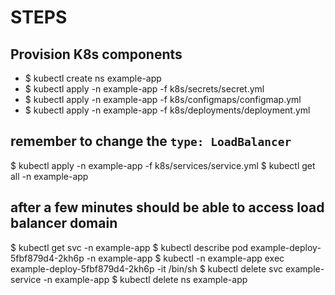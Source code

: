 # STEPS

## Provision K8s components

- $ kubectl create ns example-app
- $ kubectl apply -n example-app -f k8s/secrets/secret.yml
- $ kubectl apply -n example-app -f k8s/configmaps/configmap.yml
- $ kubectl apply -n example-app -f k8s/deployments/deployment.yml

## remember to change the `type: LoadBalancer`

$ kubectl apply -n example-app -f k8s/services/service.yml
$ kubectl get all -n example-app

## after a few minutes should be able to access load balancer domain

$ kubectl get svc -n example-app
$ kubectl describe pod example-deploy-5fbf879d4-2kh6p -n example-app
$ kubectl -n example-app exec example-deploy-5fbf879d4-2kh6p -it /bin/sh
$ kubectl delete svc example-service -n example-app
$ kubectl delete ns example-app
